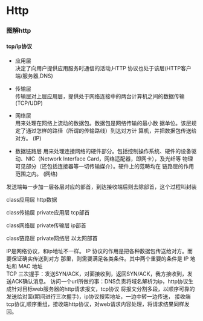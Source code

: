 # Http
### 图解http
#### tcp/ip协议
* 应用层  
  决定了向用户提供应用服务时通信的活动,HTTP 协议也处于该层(HTTP客户端/服务器,DNS)
* 传输层  
  传输层对上层应用层，提供处于网络连接中的两台计算机之间的数据传输(TCP/UDP)

* 网络层  
用来处理在网络上流动的数据包。数据包是网络传输的最小数
据单位。该层规定了通过怎样的路径（所谓的传输路线）到达对方计
算机，并把数据包传送给对方。  (IP)
* 数据链路层
用来处理连接网络的硬件部分。包括控制操作系统、硬件的设备驱
动、NIC（Network Interface Card，网络适配器，即网卡），及光纤等
物理可见部分（还包括连接器等一切传输媒介）。硬件上的范畴均在
链路层的作用范围之内。 (网络) 

发送端每一步加一层各层对应的部首，到达接收端后则去除部首，这个过程叫封装

class应用层
	http数据  
	
class传输层
	private应用层
	tcp部首  
	
class网络层
	private传输层
	ip部首  
	
class链路层
	private网络层
	以太网部首  
	
IP是网络协议，和ip地址不一样。
IP 协议的作用是把各种数据包传送给对方。而要保证确实传送到对方
那里，则需要满足各类条件。其中两个重要的条件是 IP 地址和 MAC
地址  
TCP 三次握手：发送SYN/ACK，对面接收到，返回SYN/ACK，我方接收到，发送ACK确认消息。
访问一个url所做的事：DNS负责将域名解析为ip，http协议生成针对目标web服务器的http请求报文，tcp协议
将报文分割多段，以顺序可靠的发送给对面(期间进行三次握手)，ip协议搜索地址，一边中转一边传送，
接收端tcp协议,顺序重组，接收端http协议，对web请求内容处理，将请求结果同样发回。


